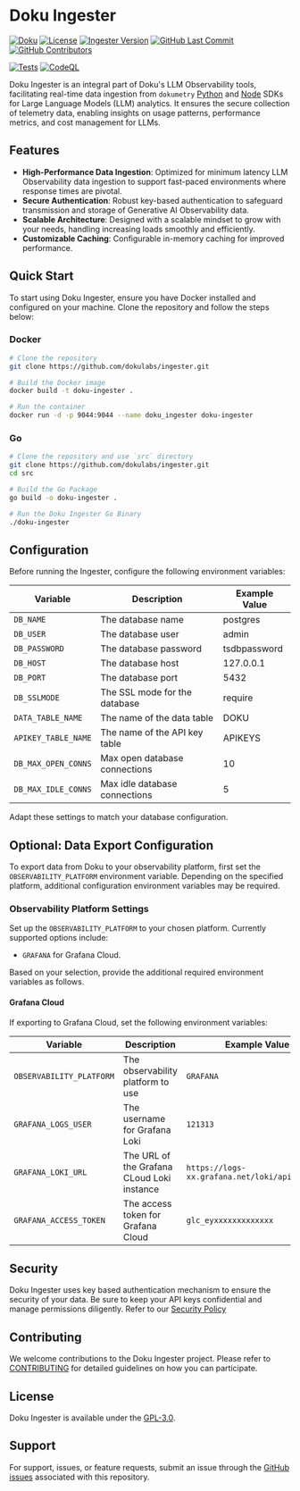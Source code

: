 # Doku Ingester
[![Doku](https://img.shields.io/badge/Doku-orange)](https://github.com/dokulabs/doku)
[![License](https://img.shields.io/github/license/dokulabs/doku?label=license&logo=github&color=f80&logoColor=fff%22%20alt=%22License)](https://github.com/dokulabs/doku/blob/main/LICENSE)
[![Ingester Version](https://img.shields.io/github/tag/dokulabs/ingester.svg?&label=Version)](https://github.com/dokulabs/ingester/tags)
[![GitHub Last Commit](https://img.shields.io/github/last-commit/dokulabs/ingester)](https://github.com/dokulabs/ingester/pulse)
[![GitHub Contributors](https://img.shields.io/github/contributors/dokulabs/ingester)](https://github.com/dokulabs/ingester/graphs/contributors)

[![Tests](https://github.com/dokulabs/ingester/actions/workflows/tests.yml/badge.svg?branch=main)](https://github.com/dokulabs/ingester/actions/workflows/tests.yml)
[![CodeQL](https://github.com/dokulabs/ingester/actions/workflows/github-code-scanning/codeql/badge.svg?branch=main)](https://github.com/dokulabs/ingester/actions/workflows/github-code-scanning/codeql)

Doku Ingester is an integral part of Doku's LLM Observability tools, facilitating real-time data ingestion from `dokumetry` [Python](https://github.com/dokulabs/python-sdk) and [Node](https://github.com/dokulabs/node-sdk) SDKs for Large Language Models (LLM) analytics. It ensures the secure collection of telemetry data, enabling insights on usage patterns, performance metrics, and cost management for LLMs.

## Features

- **High-Performance Data Ingestion**: Optimized for minimum latency LLM Observability data ingestion to support fast-paced environments where response times are pivotal.
- **Secure Authentication**: Robust key-based authentication to safeguard transmission and storage of Generative AI Observability data.
- **Scalable Architecture**: Designed with a scalable mindset to grow with your needs, handling increasing loads smoothly and efficiently.
- **Customizable Caching**: Configurable in-memory caching for improved performance.

## Quick Start

To start using Doku Ingester, ensure you have Docker installed and configured on your machine. Clone the repository and follow the steps below:

### Docker
```bash
# Clone the repository
git clone https://github.com/dokulabs/ingester.git

# Build the Docker image
docker build -t doku-ingester .

# Run the container
docker run -d -p 9044:9044 --name doku_ingester doku-ingester
```

### Go

```bash
# Clone the repository and use `src` directory
git clone https://github.com/dokulabs/ingester.git
cd src

# Build the Go Package
go build -o doku-ingester .

# Run the Doku Ingester Go Binary
./doku-ingester
```

## Configuration

Before running the Ingester, configure the following environment variables:

| Variable            | Description                   | Example Value      |
|---------------------|-------------------------------|--------------------|
| `DB_NAME`           | The database name             | postgres           |
| `DB_USER`           | The database user             | admin              |
| `DB_PASSWORD`       | The database password         | tsdbpassword       |
| `DB_HOST`           | The database host             | 127.0.0.1          |
| `DB_PORT`           | The database port             | 5432               |
| `DB_SSLMODE`        | The SSL mode for the database | require            |
| `DATA_TABLE_NAME`   | The name of the data table    | DOKU               |
| `APIKEY_TABLE_NAME` | The name of the API key table | APIKEYS            |
| `DB_MAX_OPEN_CONNS` | Max open database connections | 10                 |
| `DB_MAX_IDLE_CONNS` | Max idle database connections | 5                  |

Adapt these settings to match your database configuration.

## Optional: Data Export Configuration

To export data from Doku to your observability platform, first set the `OBSERVABILITY_PLATFORM` environment variable. Depending on the specified platform, additional configuration environment variables may be required.

### Observability Platform Settings

Set up the `OBSERVABILITY_PLATFORM` to your chosen platform. Currently supported options include:

- `GRAFANA` for Grafana Cloud.

Based on your selection, provide the additional required environment variables as follows.

#### Grafana Cloud

If exporting to Grafana Cloud, set the following environment variables:

| Variable                 | Description                                   | Example Value                                   |
|--------------------------|-----------------------------------------------|-------------------------------------------------|
| `OBSERVABILITY_PLATFORM` | The observability platform to use             | `GRAFANA`                                       |
| `GRAFANA_LOGS_USER`      | The username for Grafana Loki                 | `121313`                                        |
| `GRAFANA_LOKI_URL`       | The URL of the Grafana CLoud Loki instance    | `https://logs-xx.grafana.net/loki/api/v1/push`  |
| `GRAFANA_ACCESS_TOKEN`   | The access token for Grafana Cloud            | `glc_eyxxxxxxxxxxxxx`                           |

## Security

Doku Ingester uses key based authentication mechanism to ensure the security of your data. Be sure to keep your API keys confidential and manage permissions diligently. Refer to our [Security Policy](SECURITY)

## Contributing

We welcome contributions to the Doku Ingester project. Please refer to [CONTRIBUTING](CONTRIBUTING) for detailed guidelines on how you can participate.

## License

Doku Ingester is available under the [GPL-3.0](LICENSE).

## Support

For support, issues, or feature requests, submit an issue through the [GitHub issues](https://github.com/dokulabs/ingester/issues) associated with this repository.
